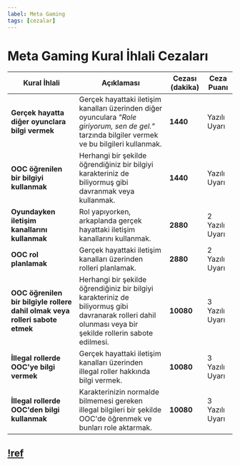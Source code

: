 ```yaml
---
label: Meta Gaming
tags: [cezalar]
---
```


# Meta Gaming Kural İhlali Cezaları

| Kural İhlali                                                                 | Açıklaması                                                                                                                                                 | Cezası (dakika) | Ceza Puanı     |
| ---------------------------------------------------------------------------- | ---------------------------------------------------------------------------------------------------------------------------------------------------------- | --------------- | -------------- |
| **Gerçek hayatta diğer oyunclara bilgi vermek**                              | Gerçek hayattaki iletişim kanalları üzerinden diğer oyunculara _"Role giriyorum, sen de gel."_ tarzında bilgiler vermek ve bu bilgileri kullanmak.         | **1440**        | Yazılı Uyarı   |
| **OOC öğrenilen bir bilgiyi kullanmak**                                      | Herhangi bir şekilde öğrendiğiniz bir bilgiyi karakteriniz de biliyormuş gibi davranmak veya kullanmak.                                                    | **1440**        | Yazılı Uyarı   |
| **Oyundayken iletişim kanallarını kullanmak**                                | Rol yapıyorken, arkaplanda gerçek hayattaki iletişim kanallarını kullanmak.                                                                                | **2880**        | 2 Yazılı Uyarı |
| **OOC rol planlamak**                                                        | Gerçek hayattaki iletişim kanalları üzerinden rolleri planlamak.                                                                                           | **2880**        | 2 Yazılı Uyarı |
| **OOC öğrenilen bir bilgiyle rollere dahil olmak veya rolleri sabote etmek** | Herhangi bir şekilde öğrendiğiniz bir bilgiyi karakteriniz de biliyormuş gibi davranarak rolleri dahil olunması veya bir şekilde rollerin sabote edilmesi. | **10080**       | 3 Yazılı Uyarı |
| **İllegal rollerde OOC'ye bilgi vermek**                                     | Gerçek hayattaki iletişim kanalları üzerinden illegal roller hakkında bilgi vermek.                                                                        | **10080**       | 3 Yazılı Uyarı |
| **İllegal rollerde OOC'den bilgi kullanmak**                                 | Karakterinizin normalde bilmemesi gereken illegal bilgileri bir şekilde OOC'de öğrenmek ve bunları role aktarmak.                                          | **10080**       | 3 Yazılı Uyarı |

## [!ref](/rules/terminology/meta.md)

